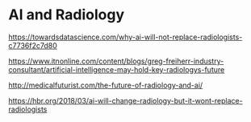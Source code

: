 # AI and Radiology 

https://towardsdatascience.com/why-ai-will-not-replace-radiologists-c7736f2c7d80

https://www.itnonline.com/content/blogs/greg-freiherr-industry-consultant/artificial-intelligence-may-hold-key-radiologys-future

http://medicalfuturist.com/the-future-of-radiology-and-ai/

https://hbr.org/2018/03/ai-will-change-radiology-but-it-wont-replace-radiologists

